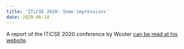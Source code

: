 ```yaml
---
title: 'ITiCSE 2020: Some impressions'
date: 2020-06-18
---
```


A report of the ITiCSE 2020 conference by Wouter [can be read at his website](https://brainbaking.com/post/2020/06/iticse-2020/).

